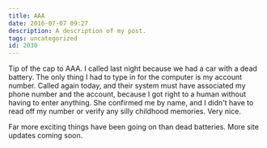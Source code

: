 ```yaml
---
title: AAA
date: 2016-07-07 09:27
description: A description of my post.
tags: uncategorized
id: 2030
---
```

Tip of the cap to AAA.  I called last night because we had a car with a dead battery.  The only thing I had to type in for the computer is my account number.  Called again today, and their system must have associated my phone number and the account, because I got right to a human without having to enter anything.  She confirmed me by name, and I didn't have to read off my number or verify any silly childhood memories.  Very nice.

Far more exciting things have been going on than dead batteries.  More site updates coming soon.